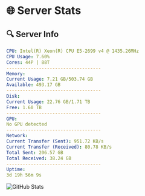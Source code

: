 # 🌐 Server Stats
## 🔍 Server Info
```yaml
CPU: Intel(R) Xeon(R) CPU E5-2699 v4 @ 1435.26MHz
CPU Usage: 7.60%
Cores: 44P | 88T
-----------------------------------
Memory:
Current Usage: 7.21 GB/503.74 GB
Available: 493.17 GB
-----------------------------------
Disk:
Current Usage: 22.76 GB/1.71 TB
Free: 1.60 TB
-----------------------------------
GPU:
No GPU detected
-----------------------------------
Network:
Current Transfer (Sent): 951.72 KB/s
Current Transfer (Received): 80.78 KB/s
Total Sent: 206.57 GB
Total Received: 38.24 GB
-----------------------------------
Uptime:
3d 19h 56m 9s
```
![GitHub Stats](https://img.shields.io/badge/Updated-2025-04-23_13:04:57-blue)